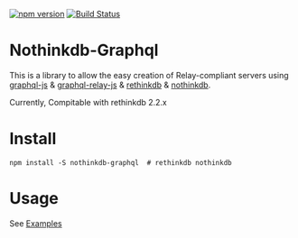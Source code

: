 [![npm version](https://badge.fury.io/js/nothinkdb-graphql.svg)](https://badge.fury.io/js/nothinkdb-graphql) [![Build Status](https://travis-ci.org/ediket/nothinkdb-graphql.svg?branch=master)](https://travis-ci.org/ediket/nothinkdb-graphql)

# Nothinkdb-Graphql

This is a library to allow the easy creation of Relay-compliant servers using [graphql-js](https://github.com/graphql/graphql-js) & [graphql-relay-js](https://github.com/graphql/graphql-relay-js) & [rethinkdb](https://github.com/rethinkdb/rethinkdb) & [nothinkdb](https://github.com/ediket/nothinkdb).

Currently, Compitable with rethinkdb 2.2.x

# Install

```
npm install -S nothinkdb-graphql  # rethinkdb nothinkdb
```

# Usage

See [Examples](https://github.com/ediket/nothinkdb-graphql/tree/master/examples)
